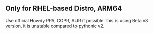 ## Only for RHEL-based Distro, ARM64

Use official Howdy PPA, COPR, AUR if possible
This is using Beta v3 version, it is unstable compared to pythonic v2.
